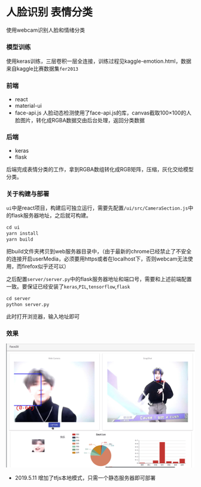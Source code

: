 # 人脸识别 表情分类
使用webcam识别人脸和情绪分类

### 模型训练
使用keras训练，三层卷积一层全连接，训练过程见kaggle-emotion.html，数据来自kaggle比赛数据集`fer2013`

### 前端
 - react
 - material-ui
 - face-api.js
人脸动态检测使用了face-api.js的库，canvas截取100×100的人脸图片，转化成RGBA数据交由后台处理，返回分类数据

### 后端
 - keras
 - flask

后端完成表情分类的工作，拿到RGBA数组转化成RGB矩阵，压缩，灰化交给模型分类。

### 关于构建与部署
`ui`中是react项目，构建后可独立运行，需要先配置`/ui/src/CameraSection.js`中的flask服务器地址，之后就可构建。
```
cd ui
yarn install
yarn build
```
把build文件夹拷贝到web服务器目录中，（由于最新的chrome已经禁止了不安全的连接开启userMedia，必须要用https或者在localhost下，否则webcam无法使用，而firefox似乎还可以）

之后配置`server/server.py`中的flask服务器地址和端口号，需要和上述前端配置一致。要保证已经安装了`keras`,`PIL`,`tensorflow`,`flask`
```
cd server
python server.py
```
此时打开浏览器，输入地址即可

### 效果
![](demo.gif)

 - 2019.5.11 增加了tfjs本地模式，只需一个静态服务器即可部署
